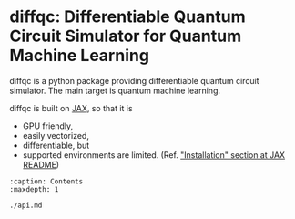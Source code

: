 # diffqc: Differentiable Quantum Circuit Simulator for Quantum Machine Learning

diffqc is a python package providing differentiable quantum circuit simulator.
The main target is quantum machine learning.

diffqc is built on [JAX](https://jax.readthedocs.io/en/latest/), so
that it is

  - GPU friendly,
  - easily vectorized,
  - differentiable, but
  - supported environments are limited. (Ref. ["Installation" section at JAX README](https://github.com/google/jax#installation))


```{toctree}
:caption: Contents
:maxdepth: 1

./api.md
```
